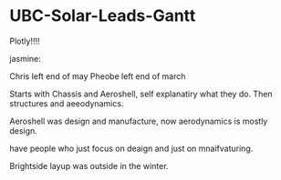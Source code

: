 # UBC-Solar-Leads-Gantt
Plotly!!!!

jasmine:

Chris left end of may
Pheobe left end of march

Starts with Chassis and Aeroshell, self explanatiry what they do.
Then structures and aeeodynamics. 

Aeroshell was design and manufacture, now aerodynamics is mostly design.

have people who just focus on deaign and just on mnaifvaturing.

Brightside layup was outside in the winter.

